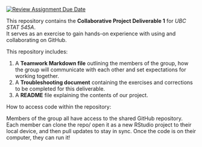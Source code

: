 [![Review Assignment Due Date](https://classroom.github.com/assets/deadline-readme-button-22041afd0340ce965d47ae6ef1cefeee28c7c493a6346c4f15d667ab976d596c.svg)](https://classroom.github.com/a/9EMQ9uX-)

<!-- What is this project?
-->

This repository contains the **Collaborative Project Deliverable 1** for _UBC STAT 545A_.   
It serves as an exercise to gain hands-on experience with using and collaborating on GitHub.


<!-- What files are in the project folder / GitHub repository, at a high level?
-->

This repository includes:

1. A **Teamwork Markdown file** outlining the members of the group, how the group will communicate with each other and set expectations for working together. 
2. A **Troubleshooting document** containing the exercises and corrections to be completed for this deliverable.
3. A **README** file explaining the contents of our project. 


<!-- How can they run code that appears in your folder / GitHub repository? Again, at a high level.
-->
How to access code within the repository: 

Members of the group all have access to the shared GitHub repository. Each member can clone the repo/ open it as a new RStudio project to their local device, and then pull updates to stay in sync. Once the code is on their computer, they can run it! 
